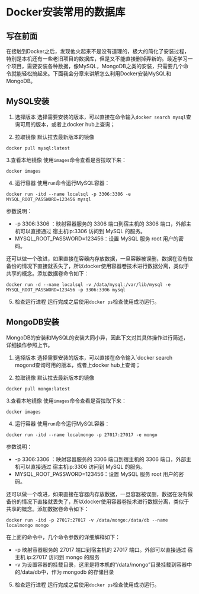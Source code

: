 # Docker安装常用的数据库


## 写在前面

在接触到Docker之后，发现他火起来不是没有道理的，极大的简化了安装过程，特别是本机还有一些老旧项目的数据库，但是又不能直接删掉弄新的。最近学习一个项目，需要安装各种数据，像MySQL，MongoDB之类的安装，只需要几个命令就能轻松搞起来。下面我会分章来讲解怎么利用Docker安装MySQL和MongoDB。
<!-- 和Redis数据库。 -->

## MySQL安装

1. 选择版本
选择需要安装的版本，可以直接在命令输入`docker search mysql`查询可用的版本，或者上docker hub上查询；

2. 拉取镜像
默认拉去最新版本的镜像
```docker
docker pull mysql:latest
```

3.查看本地镜像
使用`images`命令查看是否拉取下来：
```docker
docker images
```

4. 运行容器
使用`run`命令运行MySQL容器：
```docker
docker run -itd --name localsql -p 3306:3306 -e MYSQL_ROOT_PASSWORD=123456 mysql
```
参数说明：
- -p 3306:3306 ：映射容器服务的 3306 端口到宿主机的 3306 端口，外部主机可以直接通过 宿主机ip:3306 访问到 MySQL 的服务。
- MYSQL_ROOT_PASSWORD=123456：设置 MySQL 服务 root 用户的密码。

还可以做一个改进，如果直接在容器内存放数据，一旦容器被误删，数据在没有做备份的情况下直接就丢失了，所以docker使用容器卷技术进行数据分离，类似于共享的概念。添加数据卷命令如下：
```docker
docker run -d --name localsql -v /data/mysql:/var/lib/mysql -e MYSQL_ROOT_PASSWORD=123456 -p 3306:3306 mysql
```
5. 检查运行进程
运行完成之后使用`docker ps`检查使用成功运行。

## MongoDB安装
MongoDB的安装和MySQL的安装大同小异，因此下文对其具体操作进行简述，详细操作参照上节。
1. 选择版本
选择需要安装的版本，可以直接在命令输入`docker search mogond查询可用的版本，或者上docker hub上查询；

2. 拉取镜像
默认拉去最新版本的镜像
```docker
docker pull mongo:latest
```

3.查看本地镜像
使用`images`命令查看是否拉取下来：
```docker
docker images
```

4. 运行容器
使用`run`命令运行MySQL容器：
```docker
docker run -itd --name localmongo -p 27017:27017 -e mongo
```
参数说明：
- -p 3306:3306 ：映射容器服务的 3306 端口到宿主机的 3306 端口，外部主机可以直接通过 宿主机ip:3306 访问到 MySQL 的服务。
- MYSQL_ROOT_PASSWORD=123456：设置 MySQL 服务 root 用户的密码。

还可以做一个改进，如果直接在容器内存放数据，一旦容器被误删，数据在没有做备份的情况下直接就丢失了，所以docker使用容器卷技术进行数据分离，类似于共享的概念。添加数据卷命令如下：
```docker
docker run -itd -p 27017:27017 -v /data/mongo:/data/db --name localmongo mongo
```
在上面的命令中，几个命令参数的详细解释如下：
- -p 映射容器服务的 27017 端口到宿主机的 27017 端口。外部可以直接通过 宿主机 ip:27017 访问到 mongo 的服务
- -v 为设置容器的挂载目录，这里是将本机的“/data/mongo”目录挂载到容器中的/data/db中，作为 mongodb 的存储目录

5. 检查运行进程
运行完成之后使用`docker ps`检查使用成功运行。

<!-- ## Redis安装 -->


